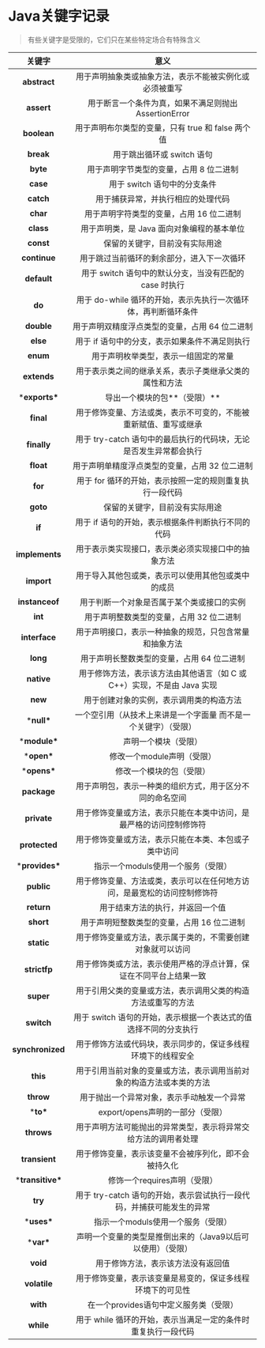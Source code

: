 # Java关键字记录

> 有些关键字是受限的，它们只在某些特定场合有特殊含义



|    **关键字**     |                           **意义**                           |
| :---------------: | :----------------------------------------------------------: |
|   **abstract**    |    用于声明抽象类或抽象方法，表示不能被实例化或必须被重写    |
|    **assert**     |    用于断言一个条件为真，如果不满足则抛出 AssertionError     |
|    **boolean**    |      用于声明布尔类型的变量，只有 true 和 false 两个值       |
|     **break**     |                  用于跳出循环或 switch 语句                  |
|     **byte**      |           用于声明字节类型的变量，占用 8 位二进制            |
|     **case**      |                 用于 switch 语句中的分支条件                 |
|     **catch**     |              用于捕获异常，并执行相应的处理代码              |
|     **char**      |           用于声明字符类型的变量，占用 16 位二进制           |
|     **class**     |          用于声明类，是 Java 面向对象编程的基本单位          |
|     **const**     |                保留的关键字，目前没有实际用途                |
|   **continue**    |          用于跳过当前循环的剩余部分，进入下一次循环          |
|    **default**    |    用于 switch 语句中的默认分支，当没有匹配的 case 时执行    |
|      **do**       | 用于 do-while 循环的开始，表示先执行一次循环体，再判断循环条件 |
|    **double**     |        用于声明双精度浮点类型的变量，占用 64 位二进制        |
|     **else**      |        用于 if 语句中的分支，表示如果条件不满足则执行        |
|     **enum**      |             用于声明枚举类型，表示一组固定的常量             |
|    **extends**    |    用于表示类之间的继承关系，表示子类继承父类的属性和方法    |
|  ***exports\***   |                 导出一个模块的包**（受限）**                 |
|     **final**     | 用于修饰变量、方法或类，表示不可变的，不能被重新赋值、重写或继承 |
|    **finally**    | 用于 try-catch 语句中的最后执行的代码块，无论是否发生异常都会执行 |
|     **float**     |        用于声明单精度浮点类型的变量，占用 32 位二进制        |
|      **for**      |   用于 for 循环的开始，表示按照一定的规则重复执行一段代码    |
|     **goto**      |                保留的关键字，目前没有实际用途                |
|      **if**       |      用于 if 语句的开始，表示根据条件判断执行不同的代码      |
|  **implements**   |      用于表示类实现接口，表示类必须实现接口中的抽象方法      |
|    **import**     |      用于导入其他包或类，表示可以使用其他包或类中的成员      |
|  **instanceof**   |          用于判断一个对象是否属于某个类或接口的实例          |
|      **int**      |           用于声明整数类型的变量，占用 32 位二进制           |
|   **interface**   |    用于声明接口，表示一种抽象的规范，只包含常量和抽象方法    |
|     **long**      |          用于声明长整数类型的变量，占用 64 位二进制          |
|    **native**     | 用于修饰方法，表示该方法由其他语言（如 C 或 C++）实现，不是由 Java 实现 |
|      **new**      |           用于创建对象的实例，表示调用类的构造方法           |
|    ***null\***    | 一个空引用（从技术上来讲是一个字面量 而不是一个关键字）（受限） |
|   ***module\***   |                     声明一个模块（受限）                     |
|    ***open\***    |                  修改一个module声明（受限）                  |
|   ***opens\***    |                   修改一个模块的包（受限）                   |
|    **package**    |   用于声明包，表示一种类的组织方式，用于区分不同的命名空间   |
|    **private**    | 用于修饰变量或方法，表示只能在本类中访问，是最严格的访问控制修饰符 |
|   **protected**   |     用于修饰变量或方法，表示只能在本类、本包或子类中访问     |
|  ***provides\***  |              指示一个moduls使用一个服务（受限）              |
|    **public**     | 用于修饰变量、方法或类，表示可以在任何地方访问，是最宽松的访问控制修饰符 |
|    **return**     |               用于结束方法的执行，并返回一个值               |
|     **short**     |          用于声明短整数类型的变量，占用 16 位二进制          |
|    **static**     |  用于修饰变量或方法，表示属于类的，不需要创建对象就可以访问  |
|   **strictfp**    | 用于修饰类或方法，表示使用严格的浮点计算，保证在不同平台上结果一致 |
|     **super**     | 用于引用父类的变量或方法，表示调用父类的构造方法或重写的方法 |
|    **switch**     | 用于 switch 语句的开始，表示根据一个表达式的值选择不同的分支执行 |
| **synchronized**  | 用于修饰方法或代码块，表示同步的，保证多线程环境下的线程安全 |
|     **this**      | 用于引用当前对象的变量或方法，表示调用当前对象的构造方法或本类的方法 |
|     **throw**     |          用于抛出一个异常对象，表示手动触发一个异常          |
|     ***to\***     |               export/opens声明的一部分（受限）               |
|    **throws**     | 用于声明方法可能抛出的异常类型，表示将异常交给方法的调用者处理 |
|   **transient**   |     用于修饰变量，表示该变量不会被序列化，即不会被持久化     |
| ***transitive\*** |                 修饰一个requires声明（受限）                 |
|      **try**      | 用于 try-catch 语句的开始，表示尝试执行一段代码，并捕获可能发生的异常 |
|    ***uses\***    |              指示一个moduls使用一个服务（受限）              |
|    ***var\***     | 声明一个变量的类型是推倒出来的（Java9以后可以使用）（受限）  |
|     **void**      |              用于修饰方法，表示该方法没有返回值              |
|   **volatile**    |  用于修饰变量，表示该变量是易变的，保证多线程环境下的可见性  |
|     **with**      |            在一个provides语句中定义服务类（受限）            |
|     **while**     | 用于 while 循环的开始，表示当满足一定的条件时重复执行一段代码 |
